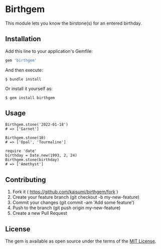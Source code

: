 # Birthgem

This module lets you know the birstone(s) for an entered birthday.

## Installation

Add this line to your application's Gemfile:

```ruby
gem 'birthgem'
```

And then execute:

    $ bundle install

Or install it yourself as:

    $ gem install birthgem

## Usage

````
Birthgem.stone('2022-01-18')
# => ['Garnet']

Birthgem.stone(10)
# => ['Opal', 'Tourmaline']

require 'date'
birthday = Date.new(1993, 2, 24)
Birthgem.stone(birthday)
# => ['Amethyst']

````
## Contributing
1. Fork it ( https://github.com/kaisumi/birthgem/fork )
2. Create your feature branch (git checkout -b my-new-feature)
3. Commit your changes (git commit -am 'Add some feature')
4. Push to the branch (git push origin my-new-feature)
5. Create a new Pull Request

## License

The gem is available as open source under the terms of the [MIT License](https://opensource.org/licenses/MIT).
